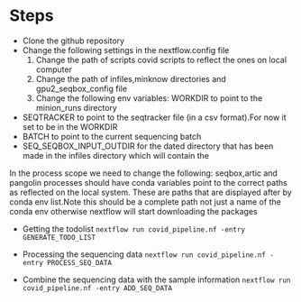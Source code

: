 # Steps

* Clone the github repository
* Change the following settings in the nextflow.config file
    1. Change the path of scripts  covid scripts to reflect the ones on local computer
    2. Change the path of infiles,minknow directories and gpu2_seqbox_config file 
    3. Change the following env variables:
WORKDIR to point to the minion_runs directory
* SEQTRACKER to point to the seqtracker file (in a csv format).For now it set to be in the WORKDIR
* BATCH to point to the current sequencing batch
* SEQ_SEQBOX_INPUT_OUTDIR for the dated directory that has been made in the infiles directory which will contain the 


In the process scope we need to change the following:
seqbox,artic and pangolin processes should have conda variables point to the correct paths as reflected on the local system. These are paths that are displayed after by conda env list.Note this should be a complete path not just a name of the conda env otherwise nextflow will start downloading the packages


* Getting the todolist
`nextflow run covid_pipeline.nf -entry GENERATE_TODO_LIST`

* Processing the sequencing data
`nextflow run covid_pipeline.nf -entry PROCESS_SEQ_DATA`

* Combine the sequencing data with the sample information 
`nextflow run covid_pipeline.nf -entry ADD_SEQ_DATA`
